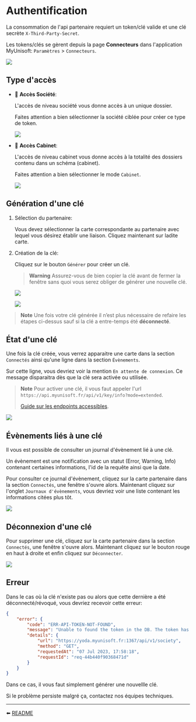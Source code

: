 <span id="readme-top"></span>

# Authentification

La consommation de l'api partenaire requiert un token/clé valide et une clé secrète `X-Third-Party-Secret`.

Les tokens/clés se gèrent depuis la page **Connecteurs** dans l'application MyUnisoft: `Paramètres` > `Connecteurs`.

![](./images/connector_path.PNG)

## Type d'accès

- 🔸 **Accès Société**:

    L'accès de niveau société vous donne accès à un unique dossier.

    Faites attention a bien sélectionner la société ciblée pour créer ce type de token.

    ![](./images/connector_society.PNG)

- 🔹 **Accès Cabinet**:

    L'accès de niveau cabinet vous donne accès à la totalité des dossiers contenu dans un schéma (cabinet).

    Faites attention a bien sélectionner le mode `Cabinet`.

    ![](./images/connector_schema.PNG)

## Génération d'une clé

1. Sélection du partenaire:

    Vous devez sélectionner la carte correspondante au partenaire avec lequel vous désirez établir une liaison. Cliquez maintenant sur ladite carte.

2. Création de la clé:

    Cliquez sur le bouton `Générer` pour créer un clé.

    > **Warning** Assurez-vous de bien copier la clé avant de fermer la fenêtre sans quoi vous serez obliger de générer une nouvelle clé.

    ![](./images/connector_society_card.PNG)

    ![](./images/connector_society_token.PNG)


> **Note** Une fois votre clé générée il n’est plus nécessaire de refaire les étapes ci-dessus sauf si la clé a entre-temps été **déconnecté**.

## État d'une clé

Une fois la clé créée, vous verrez apparaitre une carte dans la section `Connectés` ainsi qu'une ligne dans la section `Évènements`.

Sur cette ligne, vous devriez voir la mention `En attente de connexion`. Ce message disparaitra dès que la clé sera activée ou utilisée.

> **Note** Pour activer une clé, il vous faut appeler l'url `https://api.myunisoft.fr/api/v1/key/info?mode=extended`.
>
> [Guide sur les endpoints accessibles](../endpoints/endpoints_accessibles.md).

![](./images/connectors_state.png)

## Évènements liés à une clé

Il vous est possible de consulter un journal d'évènement lié à une clé.

Un évènement est une notification avec un statut (Error, Warning, Info) contenant certaines informations, l'id de la requête ainsi que la date.

Pour consulter ce journal d'évènement, cliquez sur la carte partenaire dans la section `Connectés`, une fenêtre s'ouvre alors. Maintenant cliquez sur l'onglet `Journaux d'évènements`, vous devriez voir une liste contenant les informations citées plus tôt.

![](./images/connectors_event.png)

## Déconnexion d'une clé

Pour supprimer une clé, cliquez sur la carte partenaire dans la section `Connectés`, une fenêtre s'ouvre alors. Maintenant cliquez sur le bouton rouge en haut à droite et enfin cliquez sur `Déconnecter`.

![](./images/connector_delete.png)

## Erreur

Dans le cas où la clé n'existe pas ou alors que cette dernière a été déconnecté/révoqué, vous devriez recevoir cette erreur:

```json
{
    "error": {
        "code": "ERR-API-TOKEN-NOT-FOUND",
        "message": "Unable to found the token in the DB. The token has certainly expired or been revoked.",
        "details": {
            "url": "https://yoda.myunisoft.fr:1367/api/v1/society",
            "method": "GET",
            "requestedAt": "07 Jul 2023, 17:58:18",
            "requestId": "req-44b440f90368471d"
        }
    }
}
```

Dans ce cas, il vous faut simplement générer une nouvellle clé.

Si le problème persiste malgré ça, contactez nos équipes techniques.

---

⬅️ [README](../README.md)
